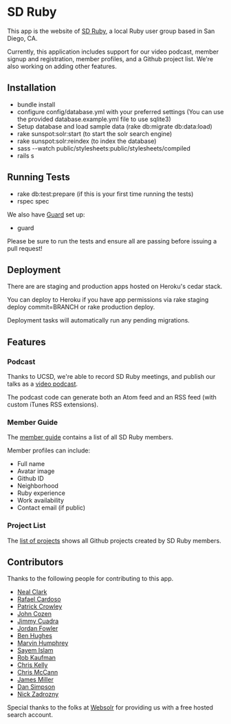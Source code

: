 # SD Ruby

This app is the website of [SD Ruby](http://sdruby.org), a local Ruby user group based in San Diego, CA.

Currently, this application includes support for our video podcast, member signup and registration, member profiles, and a Github project list. We're also working on adding other features.

## Installation ##

* bundle install
* configure config/database.yml with your preferred settings (You can use the provided database.example.yml file to use sqlite3)
* Setup database and load sample data (rake db:migrate db:data:load)
* rake sunspot:solr:start (to start the solr search engine)
* rake sunspot:solr:reindex (to index the database)
* sass --watch public/stylesheets:public/stylesheets/compiled
* rails s

## Running Tests ##

* rake db:test:prepare  (if this is your first time running the tests)
* rspec spec

We also have [Guard](https://github.com/guard/guard) set up:

* guard

Please be sure to run the tests and ensure all are passing before issuing a pull request!

## Deployment ##

There are are staging and production apps hosted on Heroku's cedar stack.

You can deploy to Heroku if you have app permissions via rake staging deploy commit=BRANCH or rake production deploy.

Deployment tasks will automatically run any pending migrations.

## Features ##

### Podcast ###

Thanks to UCSD, we're able to record SD Ruby meetings, and publish our talks as a [video podcast](http://sdruby.org/podcast).

The podcast code can generate both an Atom feed and an RSS feed (with custom iTunes RSS extensions).

### Member Guide ###

The [member guide](http://sdruby.org/users) contains a list of all SD Ruby members.

Member profiles can include:

* Full name
* Avatar image
* Github ID
* Neighborhood
* Ruby experience
* Work availability
* Contact email (if public)

### Project List ###

The [list of projects](http://sdruby.org/projects) shows all Github projects created by SD Ruby members.

## Contributors ##

Thanks to the following people for contributing to this app.

* [Neal Clark](https://github.com/nclark/)
* [Rafael Cardoso](https://github.com/rafamvc)
* [Patrick Crowley](https://github.com/mokolabs/)
* [John Cozen](https://github.com/mediamaker)
* [Jimmy Cuadra](https://github.com/jimmycuadra)
* [Jordan Fowler](https://github.com/thebreeze/)
* [Ben Hughes](https://github.com/rubiety/)
* [Marvin Humphrey](http://rectangular.com)
* [Sayem Islam](https://github.com/sayem/)
* [Rob Kaufman](https://github.com/notch8/)
* [Chris Kelly](https://github.com/chriskelly/)
* [Chris McCann](https://github.com/testflyjets/)
* [James Miller](https://github.com/bensie/)
* [Dan Simpson](https://github.com/dansimpson/)
* [Nick Zadrozny](https://github.com/nz/)

Special thanks to the folks at [Websolr](http://websolr.com/) for providing us with a free hosted search account.

